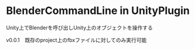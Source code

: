 # BlenderCommandLine in UnityPlugin
Unity上でBlenderを呼び出しUnity上のオブジェクトを操作する

v0.0.1　既存のproject上のfbxファイルに対してのみ実行可能
